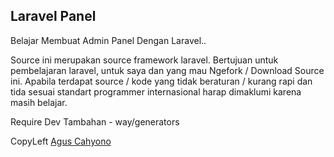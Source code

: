 ## Laravel Panel

Belajar Membuat Admin Panel Dengan Laravel..

Source ini merupakan source framework laravel. Bertujuan untuk pembelajaran laravel, untuk saya dan yang mau Ngefork / Download Source ini.
Apabila terdapat source / kode yang tidak beraturan / kurang rapi dan tida sesuai standart programmer internasional harap dimaklumi karena masih belajar.

Require Dev Tambahan
	- way/generators
	
	
CopyLeft <a href="http://facebook.com/meramestudio">Agus Cahyono</a>
